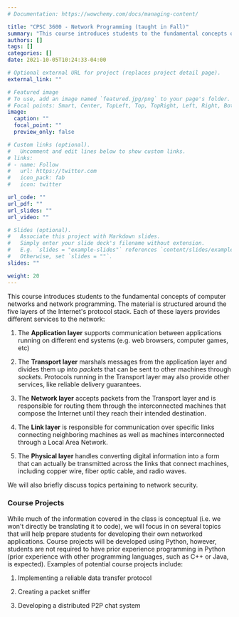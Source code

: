 ```yaml
---
# Documentation: https://wowchemy.com/docs/managing-content/

title: "CPSC 3600 - Network Programming (taught in Fall)"
summary: "This course introduces students to the fundamental concepts of computer networks and network programming. We will cover network programming using sockets, layered network architectures, key application protocols, and how to implement reliable transfer protocols so as to ensure that network traffic arrives at its intended destination without corruption. We will also briefly look at each of the layers of the Internet protocol stack, and (time permitting) discuss some basic network security principles. Students are expected to have prior programming experience."
authors: []
tags: []
categories: []
date: 2021-10-05T10:24:33-04:00

# Optional external URL for project (replaces project detail page).
external_link: ""

# Featured image
# To use, add an image named `featured.jpg/png` to your page's folder.
# Focal points: Smart, Center, TopLeft, Top, TopRight, Left, Right, BottomLeft, Bottom, BottomRight.
image:
  caption: ""
  focal_point: ""
  preview_only: false

# Custom links (optional).
#   Uncomment and edit lines below to show custom links.
# links:
# - name: Follow
#   url: https://twitter.com
#   icon_pack: fab
#   icon: twitter

url_code: ""
url_pdf: ""
url_slides: ""
url_video: ""

# Slides (optional).
#   Associate this project with Markdown slides.
#   Simply enter your slide deck's filename without extension.
#   E.g. `slides = "example-slides"` references `content/slides/example-slides.md`.
#   Otherwise, set `slides = ""`.
slides: ""

weight: 20
---
```


This course introduces students to the fundamental concepts of computer networks and network programming. The material is structured around the five layers of the Internet's protocol stack. Each of these layers provides different services to the network:

1.  The **Application layer** supports communication between applications running on different end systems (e.g. web browsers, computer games, etc)

2.  The **Transport layer** marshals messages from the application layer and divides them up into *packets* that can be sent to other machines through *sockets*. Protocols running in the Transport layer may also provide other services, like reliable delivery guarantees.

3.  The **Network layer** accepts packets from the Transport layer and is responsible for routing them through the interconnected machines that compose the Internet until they reach their intended destination.

4.  The **Link layer** is responsible for communication over specific links connecting neighboring machines as well as machines interconnected through a Local Area Network.

5.  The **Physical layer** handles converting digital information into a form that can actually be transmitted across the links that connect machines, including copper wire, fiber optic cable, and radio waves.

We will also briefly discuss topics pertaining to network security.

### Course Projects
While much of the information covered in the class is conceptual (i.e. we won't directly be translating it to code), we will focus in on several topics that will help prepare students for developing their own networked applications. Course projects will be developed using Python, however, students are not required to have prior experience programming in Python (prior experience with other programming languages, such as C++ or Java, is expected). Examples of potential course projects include:

1. Implementing a reliable data transfer protocol 

2. Creating a packet sniffer

3. Developing a distributed P2P chat system
